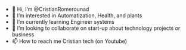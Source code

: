 - 👋 Hi, I’m @CristianRomerounad
- 👀 I’m interested in Automatization, Health, and plants
- 🌱 I’m currently learning Engineer systems
- 💞️ I’m looking to collaborate on start-up about technology projects or business
- 📫 How to reach me Cristian tech (on Youtube)

<!---
CristianRomerounad/CristianRomerounad is a ✨ special ✨ repository because its `README.md` (this file) appears on your GitHub profile.
You can click the Preview link to take a look at your changes.
--->
